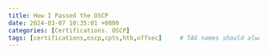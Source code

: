 ```yaml
---
title: How I Passed the OSCP
date: 2024-03-07 10:35:01 +0800
categories: [Certifications. OSCP]
tags: [certifications,oscp,cpts,htb,offsec]     # TAG names should always be lowercase
---
```

